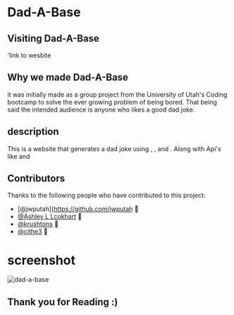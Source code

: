 # Dad-A-Base

## Visiting Dad-A-Base

'link to wesbite

## Why we made Dad-A-Base

it was initially made as a group project from the University of Utah's Coding bootcamp to solve the ever growing problem of being bored. That being said the intended audience is anyone who likes a good dad joke.

## description 

This is a website that generates a dad joke using <html>, <javascript>, and <css>.
Along with Api's like<Bulma> and <Dad joke generator>

## Contributors

Thanks to the following people who have contributed to this project:

* [@jwputah](https://github.com/jwputah 📖
* [@Ashley L Lcokhart](https://github.com/Glitterbones) 🐛
* [@krushtons](https://github.com/Krushtons) 🐛
* [@cjthe3](https://github.com/cjthe3) 🐛

# screenshot 

![dad-a-base](https://user-images.githubusercontent.com/94918280/151908190-5711a36f-d5e9-4128-85e7-bc2f38b43897.PNG)


## Thank you for Reading :)